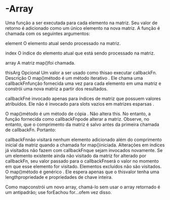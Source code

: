 # -Array

Uma função a ser executada para cada elemento na matriz. Seu valor de retorno é adicionado como um único elemento na nova matriz. A função é chamada com os seguintes argumentos:

element
O elemento atual sendo processado na matriz.

index
O índice do elemento atual que está sendo processado na matriz.

array
A matriz map()foi chamada.

thisArg Opcional
Um valor a ser usado como thisao executar callbackFn.
Descrição
O map()método é um método iterativo . Ele chama uma callbackFnfunção fornecida uma vez para cada elemento em uma matriz e constrói uma nova matriz a partir dos resultados.

callbackFné invocado apenas para índices de matriz que possuem valores atribuídos. Ele não é invocado para slots vazios em matrizes esparsas .

O map()método é um método de cópia . Não altera this. No entanto, a função fornecida como callbackFnpode alterar a matriz. Observe, no entanto, que o comprimento da matriz é salvo antes da primeira chamada de callbackFn. Portanto:

callbackFnnão visitará nenhum elemento adicionado além do comprimento inicial da matriz quando a chamada for map()iniciada.
Alterações em índices já visitados não fazem com callbackFnque sejam invocados novamente.
Se um elemento existente ainda não visitado da matriz for alterado por callbackFn, seu valor passado para o callbackFnserá o valor no momento em que esse elemento for visitado. Elementos excluídos não são visitados.
O map()método é genérico . Ele espera apenas que o thisvalor tenha uma lengthpropriedade e propriedades de chave inteira.

Como mapconstrói um novo array, chamá-lo sem usar o array retornado é um antipadrão; use forEachou for...ofem vez disso.